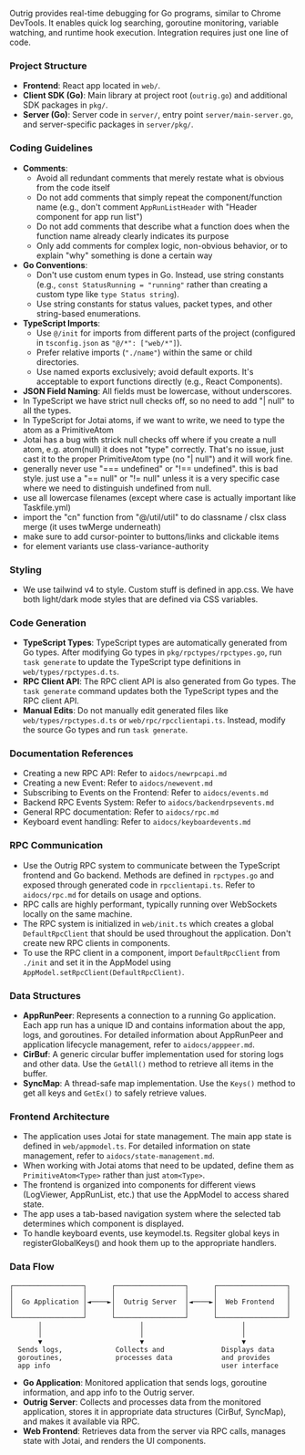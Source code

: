 Outrig provides real-time debugging for Go programs, similar to Chrome DevTools. It enables quick log searching, goroutine monitoring, variable watching, and runtime hook execution. Integration requires just one line of code.

### Project Structure

- **Frontend**: React app located in `web/`.
- **Client SDK (Go)**: Main library at project root (`outrig.go`) and additional SDK packages in `pkg/`.
- **Server (Go)**: Server code in `server/`, entry point `server/main-server.go`, and server-specific packages in `server/pkg/`.

### Coding Guidelines

- **Comments**:
    - Avoid all redundant comments that merely restate what is obvious from the code itself
    - Do not add comments that simply repeat the component/function name (e.g., don't comment `AppRunListHeader` with "Header component for app run list")
    - Do not add comments that describe what a function does when the function name already clearly indicates its purpose
    - Only add comments for complex logic, non-obvious behavior, or to explain "why" something is done a certain way
- **Go Conventions**:
    - Don't use custom enum types in Go. Instead, use string constants (e.g., `const StatusRunning = "running"` rather than creating a custom type like `type Status string`).
    - Use string constants for status values, packet types, and other string-based enumerations.
- **TypeScript Imports**:
    - Use `@/init` for imports from different parts of the project (configured in `tsconfig.json` as `"@/*": ["web/*"]`).
    - Prefer relative imports (`"./name"`) within the same or child directories.
    - Use named exports exclusively; avoid default exports. It's acceptable to export functions directly (e.g., React Components).
- **JSON Field Naming**: All fields must be lowercase, without underscores.
- In TypeScript we have strict null checks off, so no need to add "| null" to all the types.
- In TypeScript for Jotai atoms, if we want to write, we need to type the atom as a PrimitiveAtom<Type>
- Jotai has a bug with strick null checks off where if you create a null atom, e.g. atom(null) it does not "type" correctly. That's no issue, just cast it to the proper PrimitiveAtom type (no "| null") and it will work fine.
- generally never use "=== undefined" or "!== undefined". this is bad style. just use a "== null" or "!= null" unless it is a very specific case where we need to distinguish undefined from null.
- use all lowercase filenames (except where case is actually important like Taskfile.yml)
- import the "cn" function from "@/util/util" to do classname / clsx class merge (it uses twMerge underneath)
- make sure to add cursor-pointer to buttons/links and clickable items
- for element variants use class-variance-authority

### Styling

- We use tailwind v4 to style. Custom stuff is defined in app.css. We have both light/dark mode styles that are defined via CSS variables.

### Code Generation

- **TypeScript Types**: TypeScript types are automatically generated from Go types. After modifying Go types in `pkg/rpctypes/rpctypes.go`, run `task generate` to update the TypeScript type definitions in `web/types/rpctypes.d.ts`.
- **RPC Client API**: The RPC client API is also generated from Go types. The `task generate` command updates both the TypeScript types and the RPC client API.
- **Manual Edits**: Do not manually edit generated files like `web/types/rpctypes.d.ts` or `web/rpc/rpcclientapi.ts`. Instead, modify the source Go types and run `task generate`.

### Documentation References

- Creating a new RPC API: Refer to `aidocs/newrpcapi.md`
- Creating a new Event: Refer to `aidocs/newevent.md`
- Subscribing to Events on the Frontend: Refer to `aidocs/events.md`
- Backend RPC Events System: Refer to `aidocs/backendrpsevents.md`
- General RPC documentation: Refer to `aidocs/rpc.md`
- Keyboard event handling: Refer to `aidocs/keyboardevents.md`

### RPC Communication

- Use the Outrig RPC system to communicate between the TypeScript frontend and Go backend. Methods are defined in `rpctypes.go` and exposed through generated code in `rpcclientapi.ts`. Refer to `aidocs/rpc.md` for details on usage and options.
- RPC calls are highly performant, typically running over WebSockets locally on the same machine.
- The RPC system is initialized in `web/init.ts` which creates a global `DefaultRpcClient` that should be used throughout the application. Don't create new RPC clients in components.
- To use the RPC client in a component, import `DefaultRpcClient` from `./init` and set it in the AppModel using `AppModel.setRpcClient(DefaultRpcClient)`.

### Data Structures

- **AppRunPeer**: Represents a connection to a running Go application. Each app run has a unique ID and contains information about the app, logs, and goroutines. For detailed information about AppRunPeer and application lifecycle management, refer to `aidocs/apppeer.md`.
- **CirBuf**: A generic circular buffer implementation used for storing logs and other data. Use the `GetAll()` method to retrieve all items in the buffer.
- **SyncMap**: A thread-safe map implementation. Use the `Keys()` method to get all keys and `GetEx()` to safely retrieve values.

### Frontend Architecture

- The application uses Jotai for state management. The main app state is defined in `web/appmodel.ts`. For detailed information on state management, refer to `aidocs/state-management.md`.
- When working with Jotai atoms that need to be updated, define them as `PrimitiveAtom<Type>` rather than just `atom<Type>`.
- The frontend is organized into components for different views (LogViewer, AppRunList, etc.) that use the AppModel to access shared state.
- The app uses a tab-based navigation system where the selected tab determines which component is displayed.
- To handle keyboard events, use keymodel.ts. Regsiter global keys in registerGlobalKeys() and hook them up to the appropriate handlers.

### Data Flow

```
┌─────────────────┐      ┌─────────────────┐      ┌─────────────────┐
│                 │      │                 │      │                 │
│  Go Application │◄────►│  Outrig Server  │◄────►│  Web Frontend   │
│                 │      │                 │      │                 │
└─────────────────┘      └─────────────────┘      └─────────────────┘
       │                        │                        │
       │                        │                        │
       ▼                        ▼                        ▼
  Sends logs,             Collects and              Displays data
  goroutines,             processes data            and provides
  app info                                          user interface
```

- **Go Application**: Monitored application that sends logs, goroutine information, and app info to the Outrig server.
- **Outrig Server**: Collects and processes data from the monitored application, stores it in appropriate data structures (CirBuf, SyncMap), and makes it available via RPC.
- **Web Frontend**: Retrieves data from the server via RPC calls, manages state with Jotai, and renders the UI components.
